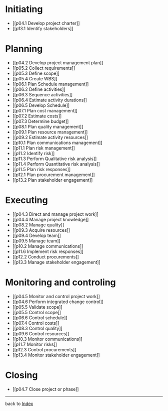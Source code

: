 # Initiating
* [[p04.1 Develop project charter]]
* [[p13.1 Identify stakeholders]]

# Planning
* [[p04.2 Develop project management plan]]
* [[p05.2 Collect requirements]]
* [[p05.3 Define scope]]
* [[p05.4 Create WBS]]
* [[p06.1 Plan Schedule management]]
* [[p06.2 Define activities]]
* [[p06.3 Sequence activities]]
* [[p06.4 Estimate activity durations]]
* [[p06.5 Develop Schedule]]
* [[p07.1 Plan cost management]]
* [[p07.2 Estimate costs]]
* [[p07.3 Determine budget]]
* [[p08.1 Plan quality management]]
* [[p09.1 Plan resource management]]
* [[p09.2 Estimate activity resources]]
* [[p10.1 Plan communications management]]
* [[p11.1 Plan risk management]]
* [[p11.2 Identify risk]]
* [[p11.3 Perform Qualitative risk analysis]]
* [[p11.4 Perform Quantitative risk analysis]]
* [[p11.5 Plan risk responses]]
* [[p12.1 Plan procurement management]]
* [[p13.2 Plan stakeholder engagement]]

# Executing
* [[p04.3 Direct and manage project work]]
* [[p04.4 Manage project knowledge]]
* [[p08.2 Manage quality]]
* [[p09.3 Acquire resources]]
* [[p09.4 Develop team]]
* [[p09.5 Manage team]]
* [[p10.2 Manage communications]]
* [[p11.6 Implement risk responses]]
* [[p12.2 Conduct procurements]]
* [[p13.3 Manage stakeholder engagement]]

# Monitoring and controling
* [[p04.5 Monitor and control project work]]
* [[p04.6 Perform integrated change control]]
* [[p05.5 Validate scope]]
* [[p05.5 Control scope]]
* [[p06.6 Control schedule]]
* [[p07.4 Control costs]]
* [[p08.3 Control quality]]
* [[p09.6 Control resources]]
* [[p10.3 Monitor communications]]
* [[p11.7 Monitor risks]]
* [[p12.3 Control procurements]]
* [[p13.4 Monitor stakeholder engagement]]

# Closing
* [[p04.7 Close project or phase]]

---

back to [Index](Index)